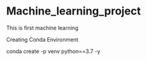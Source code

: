 # Machine_learning_project
This is first machine learning

Creating Conda Environment

conda create -p venv python==3.7 -y